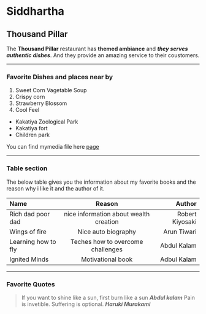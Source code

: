 # Siddhartha
## Thousand Pillar
The **Thousand Pillar** restaurant has **themed ambiance** and ***they serves authentic dishes***. And they provide an amazing service to their coustomers.

-----

### Favorite Dishes and places near by
1. Sweet Corn Vagetable Soup
2. Crispy corn
3. Strawberry Blossom
4. Cool Feel

* Kakatiya Zoological Park
* Kakatiya fort
* Children park

You can find mymedia file here [page](MyMedia.md)

---

### Table section 

The below table gives you the information about my favorite books and the reason why i like it and the author of it.

| Name | Reason | Author |
|:--- | :---: | ---:|
|Rich dad poor dad | nice information about wealth creation | Robert Kiyosaki |
| Wings of fire | Nice auto biography | Arun Tiwari |
| Learning how to fly | Teches how to overcome challenges | Abdul Kalam |
| Ignited Minds | Motivational book | Adbul Kalam |

---

### Favorite Quotes

> If you want to shine like a sun, first burn like a sun ***Abdul kalam***
> Pain is invetible. Suffering is optional. ***Haruki Murakami***
